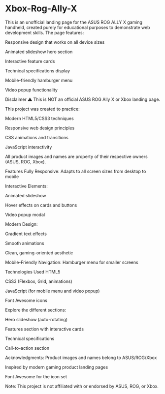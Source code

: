 # Xbox-Rog-Ally-X
This is an unofficial landing page for the ASUS ROG ALLY X gaming handheld, created purely for educational purposes to demonstrate web development skills. The page features:

Responsive design that works on all device sizes

Animated slideshow hero section

Interactive feature cards

Technical specifications display

Mobile-friendly hamburger menu

Video popup functionality

Disclaimer
⚠️ This is NOT an official ASUS ROG Ally X or Xbox landing page.

This project was created to practice:

Modern HTML5/CSS3 techniques

Responsive web design principles

CSS animations and transitions

JavaScript interactivity

All product images and names are property of their respective owners (ASUS, ROG, Xbox).

Features
Fully Responsive: Adapts to all screen sizes from desktop to mobile

Interactive Elements:

Animated slideshow

Hover effects on cards and buttons

Video popup modal

Modern Design:

Gradient text effects

Smooth animations

Clean, gaming-oriented aesthetic

Mobile-Friendly Navigation: Hamburger menu for smaller screens

Technologies Used
HTML5

CSS3 (Flexbox, Grid, animations)

JavaScript (for mobile menu and video popup)

Font Awesome icons


Explore the different sections:

Hero slideshow (auto-rotating)

Features section with interactive cards

Technical specifications

Call-to-action section


Acknowledgments:
Product images and names belong to ASUS/ROG/Xbox

Inspired by modern gaming product landing pages

Font Awesome for the icon set

Note: This project is not affiliated with or endorsed by ASUS, ROG, or Xbox.


